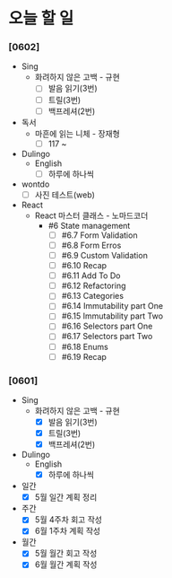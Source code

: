 # 오늘 할 일

### [0602]

- Sing
  - 화려하지 않은 고백 - 규현
    - [ ] 발음 읽기(3번)
    - [ ] 트릴(3번)
    - [ ] 백프레셔(2번)
- 독서
  - 마흔에 읽는 니체 - 장재형
    - [ ] 117 ~
- Dulingo
  - English
    - [ ] 하루에 하나씩
- wontdo
  - [ ] 사진 테스트(web)
- React
  - React 마스터 클래스 - 노마드코더
    - #6 State management
      - [ ] #6.7 Form Validation
      - [ ] #6.8 Form Erros
      - [ ] #6.9 Custom Validation
      - [ ] #6.10 Recap
      - [ ] #6.11 Add To Do
      - [ ] #6.12 Refactoring
      - [ ] #6.13 Categories
      - [ ] #6.14 Immutability part One
      - [ ] #6.15 Immutability part Two
      - [ ] #6.16 Selectors part One
      - [ ] #6.17 Selectors part Two
      - [ ] #6.18 Enums
      - [ ] #6.19 Recap

### [0601]

- Sing
  - 화려하지 않은 고백 - 규현
    - [x] 발음 읽기(3번)
    - [x] 트릴(3번)
    - [x] 백프레셔(2번)
- Dulingo
  - English
    - [x] 하루에 하나씩
- 일간
  - [x] 5월 일간 계획 정리
- 주간
  - [x] 5월 4주차 회고 작성
  - [x] 6월 1주차 계획 작성
- 월간
  - [x] 5월 월간 회고 작성
  - [x] 6월 월간 계획 작성
